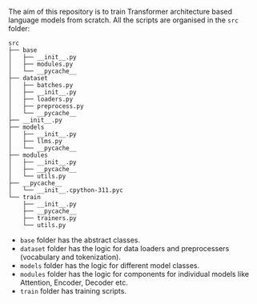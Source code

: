 The aim of this repository is to train Transformer architecture based language models from scratch.
All the scripts are organised in the `src` folder:
```
src
├── base
│   ├── __init__.py
│   ├── modules.py
│   └── __pycache__
├── dataset
│   ├── batches.py
│   ├── __init__.py
│   ├── loaders.py
│   ├── preprocess.py
│   └── __pycache__
├── __init__.py
├── models
│   ├── __init__.py
│   ├── llms.py
│   └── __pycache__
├── modules
│   ├── __init__.py
│   ├── __pycache__
│   └── utils.py
├── __pycache__
│   └── __init__.cpython-311.pyc
└── train
    ├── __init__.py
    ├── __pycache__
    ├── trainers.py
    └── utils.py
```
- `base` folder has the abstract classes.
- `dataset` folder has the logic for data loaders and preprocessers (vocabulary and tokenization).
- `models` folder has the logic for different model classes.
- `modules` folder has the logic for components for individual models like Attention, Encoder, Decoder etc.
- `train` folder has training scripts.